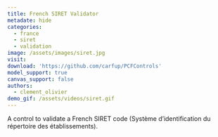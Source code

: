 ```yaml
---
title: French SIRET Validator
metadate: hide
categories:
  - france
  - siret
  - validation
image: /assets/images/siret.jpg
visit: 
download: 'https://github.com/carfup/PCFControls'
model_support: true
canvas_support: false
authors:
  - clement_olivier
demo_gif: /assets/videos/siret.gif
---
```


A control to validate a French SIRET code (Système d’identification du répertoire des établissements).
